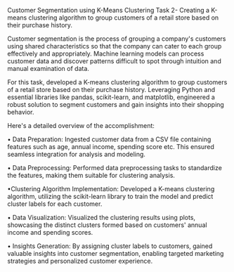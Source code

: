 Customer Segmentation using K-Means Clustering
Task 2- Creating a K-means clustering algorithm to group customers of a retail store based on their purchase history.

Customer segmentation is the process of grouping a company's customers using shared characteristics so that the company can cater to each group effectively and appropriately. Machine learning models can process customer data and discover patterns difficult to spot through intuition and manual examination of data. 

For this task, developed a K-means clustering algorithm to group customers of a retail store based on their purchase history. Leveraging Python and essential libraries like pandas, scikit-learn, and matplotlib, engineered a robust solution to segment customers and gain insights into their shopping behavior.

Here's a detailed overview of the accomplishment:

• Data Preparation:  Ingested customer data from a CSV file containing features such as  age, annual income, spending score etc. This ensured seamless integration for analysis and modeling.

• Data Preprocessing:  Performed data preprocessing tasks to standardize the features, making them suitable for clustering analysis.

•Clustering Algorithm Implementation: Developed a K-means clustering algorithm, utilizing the scikit-learn library to train the model and predict cluster labels for each customer.

• Data Visualization:  Visualized the clustering results using plots, showcasing the distinct clusters formed based on customers' annual income and spending scores. 

 • Insights Generation: By assigning cluster labels to customers, gained valuable insights into customer segmentation, enabling targeted marketing strategies and personalized customer experience.
